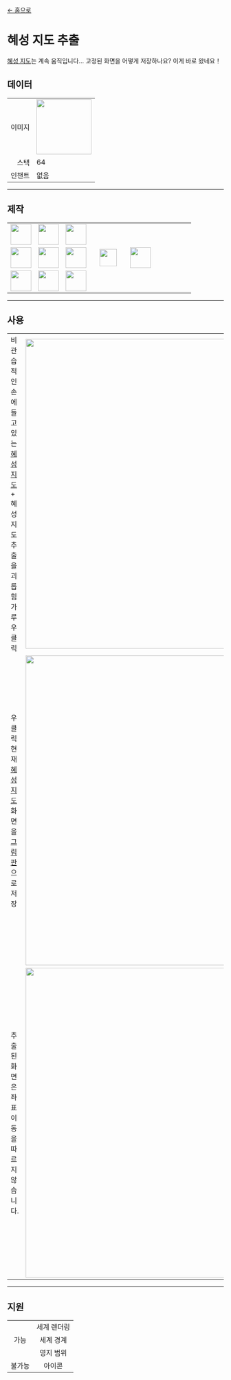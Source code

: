 [← 홈으로](../)
# 혜성 지도 추출
[혜성 지도](world_map_view.md)는 계속 움직입니다... 고정된 화면을 어떻게 저장하나요?
이게 바로 왔네요！  

## 데이터
<table>
    <tr><td align="end">이미지</td><td><img src="https://i.imgur.com/Ix15Njd.png" width="128"/></td></tr>
    <tr><td align="end">스택</td><td>64</td></tr>
    <tr><td align="end">인챈트</td><td>없음</td></tr>
</table>

---

## 제작
<table>
    <tr><td><img src="https://i.imgur.com/m8hwGCr.png" width="48"/></td><td><img src="https://i.imgur.com/t8b3Mmf.png" width="48"/></td><td><img src="https://i.imgur.com/m8hwGCr.png" width="48"/></td><td colspan="3"></td></tr>
    <tr><td><img src="https://i.imgur.com/qpOGxFz.png" width="48"/></td><td><img src="https://i.imgur.com/pCLeiw7.png" width="48"/></td><td><img src="https://i.imgur.com/KjNgrUk.png" width="48"/></td><td width="70" align="center"><img src="https://i.imgur.com/VE0KqIE.png" width="40"/></td><td><img src="https://i.imgur.com/Ix15Njd.png" width="48"/></td><td width="70"></td></tr>
    <tr><td><img src="https://i.imgur.com/m8hwGCr.png" width="48"/></td><td><img src="https://i.imgur.com/Hk1cHf9.png" width="48"/></td><td><img src="https://i.imgur.com/m8hwGCr.png" width="48"/></td><td colspan="3"></td></tr>
</table>

---

## 사용
<table>
    <tr><td>비관습적인 손에 들고 있는<a href="world_map_view.md">혜성 지도</a>+<br>혜성 지도 추출을 괴롭힘 가루 우클릭</td><td><img src="https://i.imgur.com/qWLveX2.png" width="720"/></td></tr>
    <tr><td>우클릭<br/>현재<a href="world_map_view.md">혜성 지도</a>화면을<a href="draw_map.md">그림판</a>으로 저장</td><td><img src="https://i.imgur.com/6NtJ5Ac.png" width="720"/></td></tr>
    <tr><td>추출된 화면은 좌표 이동을 따르지 않습니다.</td><td><img src="https://i.imgur.com/Gf7aXwB.png" width="720"/></td></tr>
</table>

---

## 지원
<table>
    <tr><td rowspan="3" align="center">가능</td><td align="center">세계 렌더링</td></tr>
    <tr><td align="center">세계 경계</td></tr>
    <tr><td align="center">영지 범위</td></tr>
    <tr><td align="center">불가능</td><td align="center">아이콘</td></tr>
</table>
